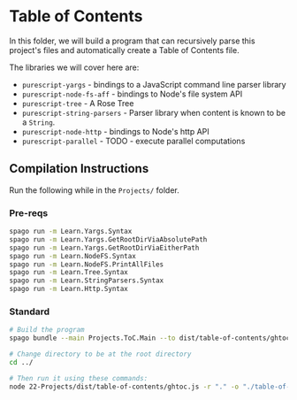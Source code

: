 # Table of Contents

In this folder, we will build a program that can recursively parse this project's files and automatically create a Table of Contents file.

The libraries we will cover here are:
- `purescript-yargs` - bindings to a JavaScript command line parser library
- `purescript-node-fs-aff` - bindings to Node's file system API
- `purescript-tree` - A Rose Tree
- `purescript-string-parsers` - Parser library when content is known to be a `String`.
- `purescript-node-http` - bindings to Node's http API
- `purescript-parallel` - TODO - execute parallel computations

## Compilation Instructions

Run the following while in the `Projects/` folder.

### Pre-reqs

```bash
spago run -m Learn.Yargs.Syntax
spago run -m Learn.Yargs.GetRootDirViaAbsolutePath
spago run -m Learn.Yargs.GetRootDirViaEitherPath
spago run -m Learn.NodeFS.Syntax
spago run -m Learn.NodeFS.PrintAllFiles
spago run -m Learn.Tree.Syntax
spago run -m Learn.StringParsers.Syntax
spago run -m Learn.Http.Syntax
```

### Standard

```bash
# Build the program
spago bundle --main Projects.ToC.Main --to dist/table-of-contents/ghtoc.js

# Change directory to be at the root directory
cd ../

# Then run it using these commands:
node 22-Projects/dist/table-of-contents/ghtoc.js -r "." -o "./table-of-contents.md" --log-level "info"
```
